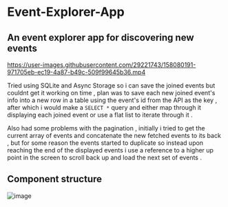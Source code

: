 # Event-Explorer-App

## An event explorer app for discovering new events 



https://user-images.githubusercontent.com/29221743/158080191-971705eb-ec19-4a87-b49c-509f99645b36.mp4


Tried using SQLite and Async Storage so i can save the joined events but couldnt get it working on time , plan was to save each new joined event's info into a new row in a table using the event's id from the API as the key , after which i would make a `SELECT *` query and either map through it displaying each joined event or use a flat list to iterate through it .

Also had some problems with the pagination , initially i tried to get the current array of events and concatenate the new fetched events to its back , but for some reason the events started to duplicate so instead upon reaching the end of the displayed events i use a reference to a higher up point in the screen to scroll back up and load the next set of events .

## Component structure

![image](https://user-images.githubusercontent.com/29221743/158080578-15afa599-fffa-40d6-8f8b-e4f134b49972.png)
